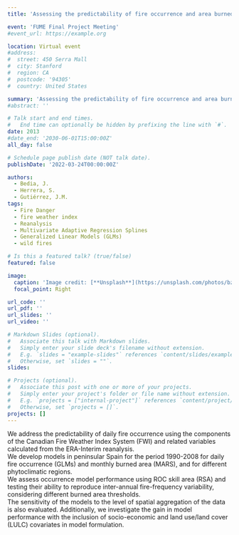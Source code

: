 ```yaml
---
title: 'Assessing the predictability of fire occurrence and area burned across phytoclimatic regions in Spain'

event: 'FUME Final Project Meeting'
#event_url: https://example.org

location: Virtual event
#address:
#  street: 450 Serra Mall
#  city: Stanford
#  region: CA
#  postcode: '94305'
#  country: United States

summary: 'Assessing the predictability of fire occurrence and area burned across phytoclimatic regions in Spain'
#abstract: ''

# Talk start and end times.
#   End time can optionally be hidden by prefixing the line with `#`.
date: 2013
#date_end: '2030-06-01T15:00:00Z'
all_day: false

# Schedule page publish date (NOT talk date).
publishDate: '2022-03-24T00:00:00Z'

authors: 
  - Bedia, J.
  - Herrera, S.
  - Gutiérrez, J.M.
tags: 
  - Fire Danger
  - fire weather index
  - Reanalysis
  - Multivariate Adaptive Regression Splines
  - Generalized Linear Models (GLMs)
  - wild fires

# Is this a featured talk? (true/false)
featured: false

image:
  caption: 'Image credit: [**Unsplash**](https://unsplash.com/photos/bzdhc5b3Bxs)'
  focal_point: Right

url_code: ''
url_pdf: ''
url_slides: ''
url_video: ''

# Markdown Slides (optional).
#   Associate this talk with Markdown slides.
#   Simply enter your slide deck's filename without extension.
#   E.g. `slides = "example-slides"` references `content/slides/example-slides.md`.
#   Otherwise, set `slides = ""`.
slides:

# Projects (optional).
#   Associate this post with one or more of your projects.
#   Simply enter your project's folder or file name without extension.
#   E.g. `projects = ["internal-project"]` references `content/project/deep-learning/index.md`.
#   Otherwise, set `projects = []`.
projects: []
---
```


<p>We address the predictability of daily fire occurrence using the components of the Canadian Fire Weather Index System (FWI) and related variables calculated from the ERA-Interim reanalysis.<br />
We develop models in peninsular Spain for the period 1990-2008 for daily fire occurrence (GLMs) and monthly burned area (MARS), and for different phytoclimatic regions.<br />
We assess occurrence model performance using ROC skill area (RSA) and testing their ability to reproduce inter-annual fire-frequency variability, considering different burned area thresholds.<br />
The sensitivity of the models to the level of spatial aggregation of the data is also evaluated. Additionally, we investigate the gain in model performance with the inclusion of socio-economic and land use/land cover (LULC) covariates in model formulation.</p>
